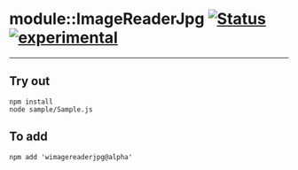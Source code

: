 
# module::ImageReaderJpg  [![Status](https://github.com/Wandalen/wImageReaderJpg/workflows/Publish/badge.svg)](https://github.com/Wandalen/wImageReaderJpg/actions?query=workflow%3APublish) [![experimental](https://img.shields.io/badge/stability-experimental-orange.svg)](https://github.com/emersion/stability-badges#experimental)

___

## Try out
```
npm install
node sample/Sample.js
```

## To add
```
npm add 'wimagereaderjpg@alpha'
```

